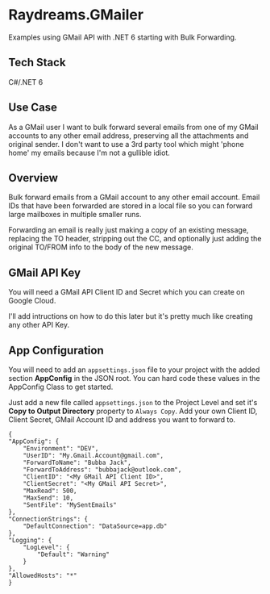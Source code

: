 # Raydreams.GMailer

Examples using GMail API with .NET 6 starting with Bulk Forwarding.

## Tech Stack

C#/.NET 6

## Use Case

As a GMail user I want to bulk forward several emails from one of my GMail accounts to any other email address, preserving all the attachments and original sender. I don't want to use a 3rd party tool which might 'phone home' my emails because I'm not a gullible idiot.

## Overview

Bulk forward emails from a GMail account to any other email account. Email IDs that have been forwarded are stored in a local file so you can forward large mailboxes in multiple smaller runs.

Forwarding an email is really just making a copy of an existing message, replacing the TO header, stripping out the CC, and optionally just adding the original TO/FROM info to the body of the new message.

## GMail API Key

You will need a GMail API Client ID and Secret which you can create on Google Cloud.

I'll add intructions on how to do this later but it's pretty much like creating any other API Key.

## App Configuration

You will need to add an `appsettings.json` file to your project with the added section **AppConfig** in the JSON root. You can hard code these values in the AppConfig Class to get started.

Just add a new file called `appsettings.json` to the Project Level and set it's **Copy to Output Directory** property to `Always Copy`. Add your own Client ID, Client Secret, GMail Account ID and address you want to forward to.

```
{
"AppConfig": {
    "Environment": "DEV",
    "UserID": "My.Gmail.Account@gmail.com",
    "ForwardToName": "Bubba Jack",
    "ForwardToAddress": "bubbajack@outlook.com",
    "ClientID": "<My GMail API Client ID>",
    "ClientSecret": "<My GMail API Secret>",
    "MaxRead": 500,
    "MaxSend": 10,
    "SentFile": "MySentEmails"
},
"ConnectionStrings": {
    "DefaultConnection": "DataSource=app.db"
},
"Logging": {
    "LogLevel": {
        "Default": "Warning"
    }
},
"AllowedHosts": "*"
}
```